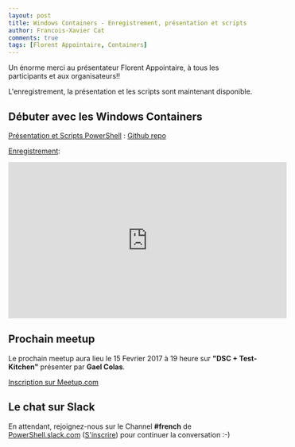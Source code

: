 ```yaml
---
layout: post
title: Windows Containers - Enregistrement, présentation et scripts
author: Francois-Xavier Cat
comments: true
tags: [Florent Appointaire, Containers]
---
```


Un énorme merci au présentateur Florent Appointaire, à tous les participants et aux organisateurs!!

L'enregistrement, la présentation et les scripts sont maintenant disponible.

## Débuter avec les Windows Containers

<u>Présentation et Scripts PowerShell</u> : [Github repo](https://github.com/FrPSUG/Presentations/)

<u>Enregistrement</u>:
<iframe width="560" height="315" src="https://www.youtube.com/embed/u05rSvsLTxA" frameborder="0" allowfullscreen></iframe>


## Prochain meetup
Le prochain meetup aura lieu le 15 Fevrier 2017 à 19 heure sur <b>"DSC + Test-Kitchen"</b> présenter par <b>Gael Colas</b>.

[Inscription sur Meetup.com](https://www.meetup.com/FrenchPSUG/events/233902063/)

## Le chat sur Slack

En attendant, rejoignez-nous sur le Channel <b>#french</b> de <a href="https://powershell.slack.com/Slack">PowerShell.slack.com</a>  (<a href="http://slack.poshcode.org/">S'inscrire</a>) pour continuer la conversation :-)
